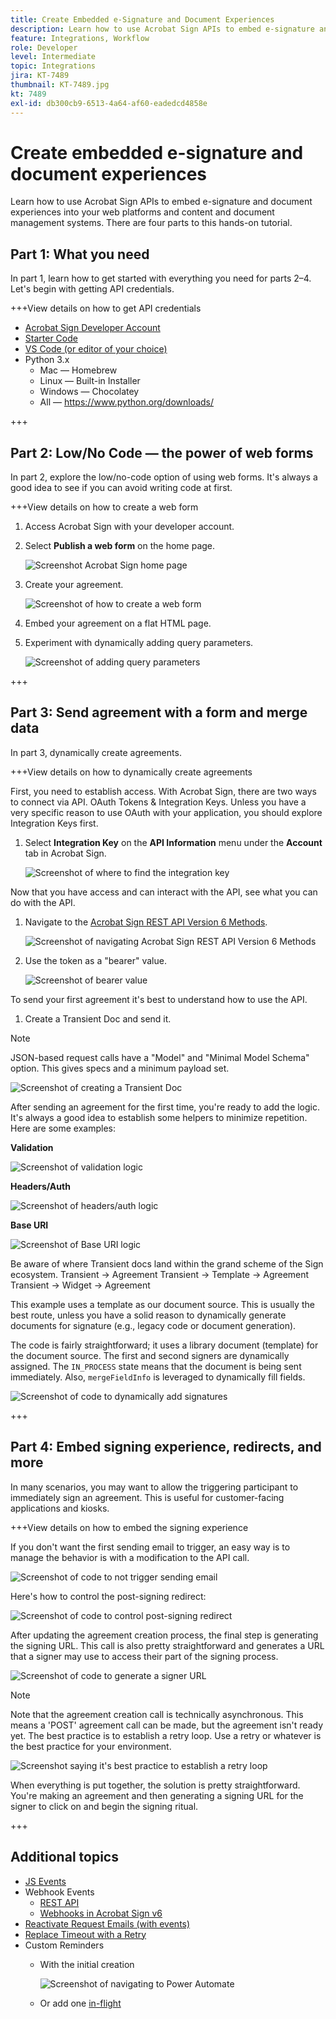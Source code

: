 ```yaml
---
title: Create Embedded e-Signature and Document Experiences
description: Learn how to use Acrobat Sign APIs to embed e-signature and document experiences into your web platforms and content and document management systems
feature: Integrations, Workflow
role: Developer
level: Intermediate
topic: Integrations
jira: KT-7489
thumbnail: KT-7489.jpg
kt: 7489
exl-id: db300cb9-6513-4a64-af60-eadedcd4858e
---
```

# Create embedded e-signature and document experiences

Learn how to use Acrobat Sign APIs to embed e-signature and document experiences into your web platforms and content and document management systems. There are four parts to this hands-on tutorial.

## Part 1: What you need

In part 1, learn how to get started with everything you need for parts 2–4. Let's begin with getting API credentials.

+++View details on how to get API credentials

* [Acrobat Sign Developer Account](https://www.adobe.com/acrobat/business/developer-form.html)
* [Starter Code](https://github.com/benvanderberg/adobe-sign-api-tutorial)
* [VS Code (or editor of your choice)](https://code.visualstudio.com)
* Python 3.x 
  * Mac — Homebrew
  * Linux — Built-in Installer
  * Windows — Chocolatey
  * All — https://www.python.org/downloads/

+++

## Part 2: Low/No Code — the power of web forms

In part 2, explore the low/no-code option of using web forms. It's always a good idea to see if you can avoid writing code at first.

+++View details on how to create a web form

1. Access Acrobat Sign with your developer account.

1. Select **Publish a web form** on the home page.

   ![Screenshot Acrobat Sign home page](assets/embeddedesignature/embed_1.png)

1. Create your agreement.

   ![Screenshot of how to create a web form](assets/embeddedesignature/embed_2.png)

1. Embed your agreement on a flat HTML page.

1. Experiment with dynamically adding query parameters.

   ![Screenshot of adding query parameters](assets/embeddedesignature/embed_3.png)

+++

## Part 3: Send agreement with a form and merge data

In part 3, dynamically create agreements.

+++View details on how to dynamically create agreements

First, you need to establish access. With Acrobat Sign, there are two ways to connect via API. OAuth Tokens & Integration Keys. Unless you have a very specific reason to use OAuth with your application, you should explore Integration Keys first.

1. Select **Integration Key** on the **API Information** menu under the **Account** tab in Acrobat Sign.

   ![Screenshot of where to find the integration key](assets/embeddedesignature/embed_4.png)

Now that you have access and can interact with the API, see what you can do with the API.

1. Navigate to the [Acrobat Sign REST API Version 6 Methods](http://adobesign.com/public/docs/restapi/v6).

   ![Screenshot of navigating Acrobat Sign REST API Version 6 Methods](assets/embeddedesignature/embed_5.png)

1. Use the token as a "bearer" value.

   ![Screenshot of bearer value](assets/embeddedesignature/embed_6.png)

To send your first agreement it's best to understand how to use the API. 

1. Create a Transient Doc and send it. 

  >[!NOTE]
  >
  >JSON-based request calls have a "Model" and "Minimal Model Schema" option. This gives specs and a minimum payload set. 

  ![Screenshot of creating a Transient Doc](assets/embeddedesignature/embed_7.png)

After sending an agreement for the first time, you're ready to add the logic. It's always a good idea to establish some helpers to minimize repetition. Here are some examples:

**Validation**

![Screenshot of validation logic](assets/embeddedesignature/embed_8.png)

**Headers/Auth**
  
![Screenshot of headers/auth logic](assets/embeddedesignature/embed_9.png)

**Base URI**

![Screenshot of Base URI logic](assets/embeddedesignature/embed_10.png)

Be aware of where Transient docs land within the grand scheme of the Sign ecosystem.
Transient -> Agreement
Transient -> Template -> Agreement
Transient -> Widget -> Agreement

This example uses a template as our document source. This is usually the best route, unless you have a solid reason to dynamically generate documents for signature (e.g., legacy code or document generation).

The code is fairly straightforward; it uses a library document (template) for the document source. The first and second signers are dynamically assigned. The `IN_PROCESS` state means that the document is being sent immediately. Also, `mergeFieldInfo` is leveraged to dynamically fill fields.

![Screenshot of code to dynamically add signatures](assets/embeddedesignature/embed_11.png)

+++

## Part 4: Embed signing experience, redirects, and more

In many scenarios, you may want to allow the triggering participant to immediately sign an agreement. This is useful for customer-facing applications and kiosks.

+++View details on how to embed the signing experience

If you don't want the first sending email to trigger, an easy way is to manage the behavior is with a modification to the API call.

![Screenshot of code to not trigger sending email](assets/embeddedesignature/embed_12.png)

Here's how to control the post-signing redirect:

![Screenshot of code to control post-signing redirect](assets/embeddedesignature/embed_13.png)

After updating the agreement creation process, the final step is generating the signing URL. This call is also pretty straightforward and generates a URL that a signer may use to access their part of the signing process.

![Screenshot of code to generate a signer URL](assets/embeddedesignature/embed_14.png)

>[!NOTE]
>
>Note that the agreement creation call is technically asynchronous. This means a 'POST' agreement call can be made, but the agreement isn't ready yet. The best practice is to establish a retry loop. Use a retry or whatever is the best practice for your environment.

![Screenshot saying it's best practice to establish a retry loop](assets/embeddedesignature/embed_15.png)

When everything is put together, the solution is pretty straightforward. You're making an agreement and then generating a signing URL for the signer to click on and begin the signing ritual.

+++

## Additional topics

* [JS Events](https://www.adobe.io/apis/documentcloud/sign/docs.html#!adobedocs/adobe-sign/master/events.md)
* Webhook Events
  * [REST API](https://sign-acs.na1.echosign.com/public/docs/restapi/v6#!/webhooks/createWebhook)
  * [Webhooks in Acrobat Sign v6](https://www.adobe.io/apis/documentcloud/sign/docs.html#!adobedocs/adobe-sign/master/webhooks.md)
* [Reactivate Request Emails (with events)](https://sign-acs.na1.echosign.com/public/docs/restapi/v6#!/agreements/updateAgreement)
* [Replace Timeout with a Retry](https://stackoverflow.com/questions/23267409/how-to-implement-retry-mechanism-into-python-requests-library)
* Custom Reminders
  * With the initial creation

    ![Screenshot of navigating to Power Automate](assets/embeddedesignature/embed_16.png)

  * Or add one [in-flight](https://sign-acs.na1.echosign.com/public/docs/restapi/v6#!/agreements/createReminderOnParticipant)

